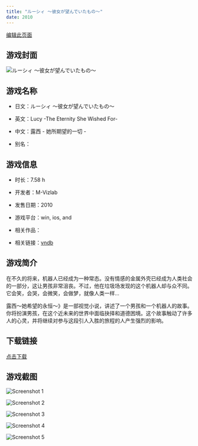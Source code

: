 ```yaml
---
title: "ルーシィ ～彼女が望んでいたもの～"
date: 2010
---
```

[编辑此页面](https://github.com/ACG-3/ADV3-source/blob/main/source/_posts/%E3%83%AB%E3%83%BC%E3%82%B7%E3%82%A3%20%EF%BD%9E%E5%BD%BC%E5%A5%B3%E3%81%8C%E6%9C%9B%E3%82%93%E3%81%A7%E3%81%84%E3%81%9F%E3%82%82%E3%81%AE%EF%BD%9E.md)

## 游戏封面

![ルーシィ ～彼女が望んでいたもの～](https%3A//pan.timero.xyz/onedrive/img_lib_001/%E3%83%AB%E3%83%BC%E3%82%B7%E3%82%A3%20%EF%BD%9E%E5%BD%BC%E5%A5%B3%E3%81%8C%E6%9C%9B%E3%82%93%E3%81%A7%E3%81%84%E3%81%9F%E3%82%82%E3%81%AE%EF%BD%9E_cover.avif)


## 游戏名称

- 日文：ルーシィ ～彼女が望んでいたもの～
- 英文：Lucy -The Eternity She Wished For-
- 中文：露西 - 她所期望的一切 -

- 别名：


## 游戏信息

- 时长：7.58 h
- 开发者：M-Vizlab
- 发售日期：2010
- 游戏平台：win, ios, and
- 相关作品：

- 相关链接：[vndb](https://vndb.org/v16743)


## 游戏简介

在不久的将来，机器人已经成为一种常态。没有情感的金属外壳已经成为人类社会的一部分，这让男孩非常沮丧。不过，他在垃圾场发现的这个机器人却与众不同。它会笑，会哭，会微笑，会做梦，就像人类一样...

露西～她希望的永恒～》是一部视觉小说，讲述了一个男孩和一个机器人的故事。你将扮演男孩，在这个近未来的世界中面临抉择和道德困境。这个故事触动了许多人的心灵，并将继续对参与这段引人入胜的旅程的人产生强烈的影响。




## 下载链接

[点击下载](https://pan.timero.xyz/onedrive/adv_lib_001/%E3%83%AB%E3%83%BC%E3%82%B7%E3%82%A3%20%EF%BD%9E%E5%BD%BC%E5%A5%B3%E3%81%8C%E6%9C%9B%E3%82%93%E3%81%A7%E3%81%84%E3%81%9F%E3%82%82%E3%81%AE%EF%BD%9E)


## 游戏截图


![Screenshot 1](https%3A//pan.timero.xyz/onedrive/img_lib_001/%E3%83%AB%E3%83%BC%E3%82%B7%E3%82%A3%20%EF%BD%9E%E5%BD%BC%E5%A5%B3%E3%81%8C%E6%9C%9B%E3%82%93%E3%81%A7%E3%81%84%E3%81%9F%E3%82%82%E3%81%AE%EF%BD%9E_Screenshot_1.avif)

![Screenshot 2](https%3A//pan.timero.xyz/onedrive/img_lib_001/%E3%83%AB%E3%83%BC%E3%82%B7%E3%82%A3%20%EF%BD%9E%E5%BD%BC%E5%A5%B3%E3%81%8C%E6%9C%9B%E3%82%93%E3%81%A7%E3%81%84%E3%81%9F%E3%82%82%E3%81%AE%EF%BD%9E_Screenshot_2.avif)

![Screenshot 3](https%3A//pan.timero.xyz/onedrive/img_lib_001/%E3%83%AB%E3%83%BC%E3%82%B7%E3%82%A3%20%EF%BD%9E%E5%BD%BC%E5%A5%B3%E3%81%8C%E6%9C%9B%E3%82%93%E3%81%A7%E3%81%84%E3%81%9F%E3%82%82%E3%81%AE%EF%BD%9E_Screenshot_3.avif)

![Screenshot 4](https%3A//pan.timero.xyz/onedrive/img_lib_001/%E3%83%AB%E3%83%BC%E3%82%B7%E3%82%A3%20%EF%BD%9E%E5%BD%BC%E5%A5%B3%E3%81%8C%E6%9C%9B%E3%82%93%E3%81%A7%E3%81%84%E3%81%9F%E3%82%82%E3%81%AE%EF%BD%9E_Screenshot_4.avif)

![Screenshot 5](https%3A//pan.timero.xyz/onedrive/img_lib_001/%E3%83%AB%E3%83%BC%E3%82%B7%E3%82%A3%20%EF%BD%9E%E5%BD%BC%E5%A5%B3%E3%81%8C%E6%9C%9B%E3%82%93%E3%81%A7%E3%81%84%E3%81%9F%E3%82%82%E3%81%AE%EF%BD%9E_Screenshot_5.avif)

